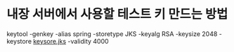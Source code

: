 # 내장 서버에서 사용할 테스트 키 만드는 방법

keytool -genkey -alias spring -storetype JKS -keyalg RSA -keysize 2048 -keystore [keysore.jks](https://backdoosaan.tistory.com/keysore.jks) -validity 4000  


